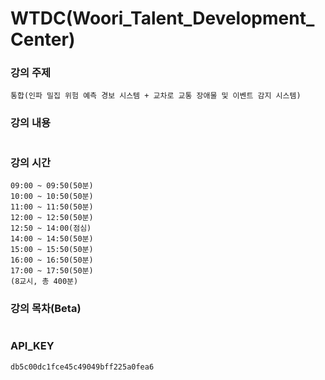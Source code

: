# WTDC(Woori_Talent_Development_Center) 

### 강의 주제
```
통합(인파 밀집 위험 예측 경보 시스템 + 교차로 교통 장애물 및 이벤트 감지 시스템)
```

### 강의 내용

```
```

### 강의 시간

```
09:00 ~ 09:50(50분)
10:00 ~ 10:50(50분)
11:00 ~ 11:50(50분)
12:00 ~ 12:50(50분)
12:50 ~ 14:00(점심)
14:00 ~ 14:50(50분)
15:00 ~ 15:50(50분)
16:00 ~ 16:50(50분)
17:00 ~ 17:50(50분)
(8교시, 총 400분)
```

### 강의 목차(Beta)

```
```

### API_KEY

```
db5c00dc1fce45c49049bff225a0fea6
```

